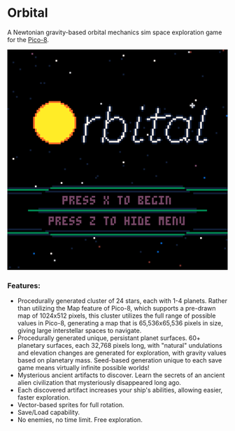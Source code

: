 # Orbital

A Newtonian gravity-based orbital mechanics sim space exploration game for the [Pico-8](https://www.lexaloffle.com/pico-8.php).

![Orbital logo screen gif](images/orblogo.gif)

### Features:

- Procedurally generated cluster of 24 stars, each with 1-4 planets. Rather than utilizing the Map feature of Pico-8, which supports a pre-drawn map of 1024x512 pixels, this cluster utilizes the full range of possible values in Pico-8, generating a map that is 65,536x65,536 pixels in size, giving large interstellar spaces to navigate.
- Procedurally generated unique, persistant planet surfaces. 60+ planetary surfaces, each 32,768 pixels long, with "natural" undulations and elevation changes are generated for exploration, with gravity values based on planetary mass. Seed-based generation unique to each save game means virtually infinite possible worlds!
- Mysterious ancient artifacts to discover. Learn the secrets of an ancient alien civilization that mysteriously disappeared long ago.
- Each discovered artifact increases your ship's abilities, allowing easier, faster exploration.
- Vector-based sprites for full rotation.
- Save/Load capability.
- No enemies, no time limit. Free exploration.